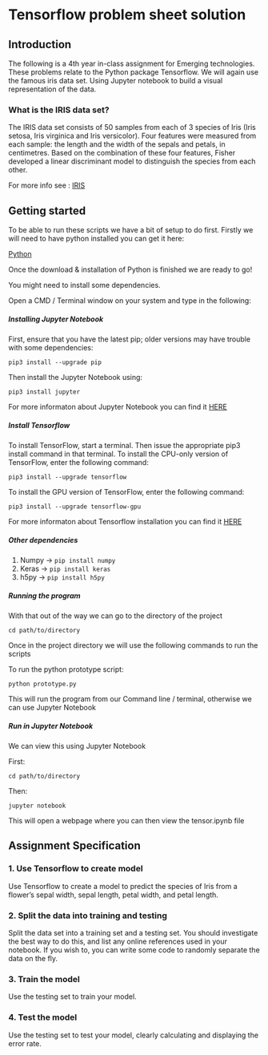 # Tensorflow problem sheet solution

## Introduction
The following is a 4th year in-class assignment for Emerging technologies. These problems relate to the Python package Tensorflow. We will again use the famous iris data set. Using Jupyter notebook to build a visual representation of the data.

### What is the IRIS data set?

The IRIS data set consists of 50 samples from each of 3 species of Iris (Iris setosa, Iris virginica and Iris versicolor). Four features were measured from each sample: the length and the width of the sepals and petals, in centimetres. Based on the combination of these four features, Fisher developed a linear discriminant model to distinguish the species from each other.

For more info see : [IRIS](https://archive.ics.uci.edu/ml/datasets/iris)

## Getting started

To be able to run these scripts we have a bit of setup to do first. Firstly we will need to have python installed you can get it here:

[Python](https://www.python.org/downloads/)

Once the download & installation of Python is finished we are ready to go!

You might need to install some dependencies.

Open a CMD / Terminal window on your system and type in the following:

##### Installing Jupyter Notebook

First, ensure that you have the latest pip; older versions may have trouble with some dependencies:

```pip3 install --upgrade pip```

Then install the Jupyter Notebook using:

```pip3 install jupyter```

For more informaton about Jupyter Notebook you can find it [HERE](http://jupyter.org/install.html)

##### Install Tensorflow

To install TensorFlow, start a terminal. Then issue the appropriate pip3 install command in that terminal. To install the CPU-only version of TensorFlow, enter the following command:

```pip3 install --upgrade tensorflow```

To install the GPU version of TensorFlow, enter the following command:

```pip3 install --upgrade tensorflow-gpu```

For more informaton about Tensorflow installation you can find it [HERE](https://www.tensorflow.org/install/install_windows)


##### Other dependencies

1. Numpy -> ```pip install numpy```
2. Keras -> ```pip install keras```
3. h5py -> ```pip install h5py```

##### Running the program

With that out of the way we can go to the directory of the project

```cd path/to/directory```

Once in the project directory we will use the following commands to run the scripts

To run the python prototype script: 

```python prototype.py```

This will run the program from our Command line / terminal, otherwise we can use Jupyter Notebook

##### Run in Jupyter Notebook

We can view this using Jupyter Notebook

First:

```cd path/to/directory```

Then:

```jupyter notebook```

This will open a webpage where you can then view the tensor.ipynb file

## Assignment Specification

### 1. Use Tensorflow to create model

Use Tensorflow to create a model to predict the species of Iris from a flower’s sepal width, sepal length, petal width, and petal length.

### 2. Split the data into training and testing

Split the data set into a training set and a testing set. You should investigate the best way to do this, and list any online references used in your notebook. If you wish to, you can write some code to randomly separate the data on the fly.

### 3. Train the model

Use the testing set to train your model.

### 4. Test the model

Use the testing set to test your model, clearly calculating and displaying the error rate.